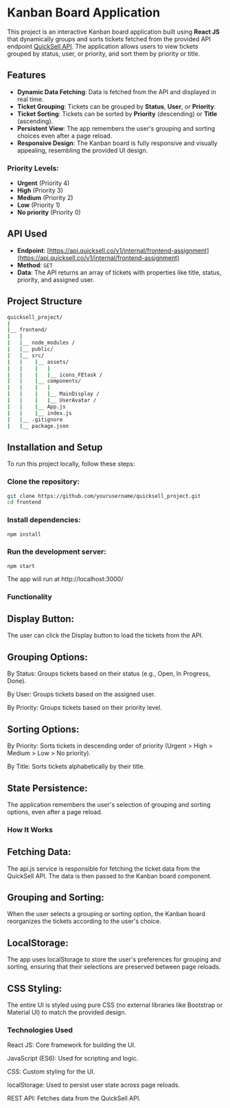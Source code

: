 # Kanban Board Application

This project is an interactive Kanban board application built using **React JS** that dynamically groups and sorts tickets fetched from the provided API endpoint [QuickSell API](https://api.quicksell.co/v1/internal/frontend-assignment). The application allows users to view tickets grouped by status, user, or priority, and sort them by priority or title.

## Features

- **Dynamic Data Fetching**: Data is fetched from the API and displayed in real time.
- **Ticket Grouping**: Tickets can be grouped by **Status**, **User**, or **Priority**.
- **Ticket Sorting**: Tickets can be sorted by **Priority** (descending) or **Title** (ascending).
- **Persistent View**: The app remembers the user's grouping and sorting choices even after a page reload.
- **Responsive Design**: The Kanban board is fully responsive and visually appealing, resembling the provided UI design.
  
### Priority Levels:

- **Urgent** (Priority 4)
- **High** (Priority 3)
- **Medium** (Priority 2)
- **Low** (Priority 1)
- **No priority** (Priority 0)

## API Used

- **Endpoint**: [https://api.quicksell.co/v1/internal/frontend-assignment](https://api.quicksell.co/v1/internal/frontend-assignment)
- **Method**: `GET`
- **Data**: The API returns an array of tickets with properties like title, status, priority, and assigned user.

## Project Structure

```bash
quicksell_project/
|
|__ frontend/
|   |
|   |__ node_modules /
|   |__ public/
|   |__ src/
|   |    |__ assets/
|   |    |   |
|   |    |   |__ icons_FEtask /
|   |    |__ components/
|   |    |   |
|   |    |   |__ MainDisplay /
|   |    |   |__ UserAvatar /
|   |    |__ App.js
|   |    |__ index.js
|   |__ .gitignore
|   |__ package.json
```

## Installation and Setup

To run this project locally, follow these steps:

### Clone the repository:

```bash
git clone https://github.com/yourusername/quicksell_project.git
cd frontend
```

### Install dependencies:

```bash
npm install
```

### Run the development server:

```bask
npm start
```

The app will run at http://localhost:3000/

### Functionality

## Display Button:

The user can click the Display button to load the tickets from the API.

## Grouping Options:

By Status: Groups tickets based on their status (e.g., Open, In Progress, Done).

By User: Groups tickets based on the assigned user.

By Priority: Groups tickets based on their priority level.

## Sorting Options:

By Priority: Sorts tickets in descending order of priority (Urgent > High > Medium > Low > No priority).

By Title: Sorts tickets alphabetically by their title.

## State Persistence:

The application remembers the user's selection of grouping and sorting options, even after a page reload.

### How It Works

## Fetching Data:

The api.js service is responsible for fetching the ticket data from the QuickSell API. The data is then passed to the Kanban board component.

## Grouping and Sorting:

When the user selects a grouping or sorting option, the Kanban board reorganizes the tickets according to the user's choice.

## LocalStorage:

The app uses localStorage to store the user's preferences for grouping and sorting, ensuring that their selections are preserved between page reloads.

## CSS Styling:

The entire UI is styled using pure CSS (no external libraries like Bootstrap or Material UI) to match the provided design.

### Technologies Used

React JS: Core framework for building the UI.

JavaScript (ES6): Used for scripting and logic.

CSS: Custom styling for the UI.

localStorage: Used to persist user state across page reloads.

REST API: Fetches data from the QuickSell API.

